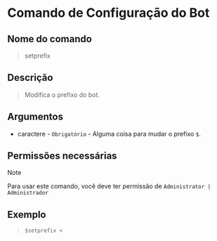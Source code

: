 # Comando de Configuração do Bot

## Nome do comando
> setprefix

## Descrição
> Modifica o prefixo do bot.

## Argumentos
- caractere - `Obrigatório` - Alguma coisa para mudar o prefixo `$`.

## Permissões necessárias
> [!NOTE]
> Para usar este comando, você deve ter permissão de `Administrator | Administrador`

## Exemplo
> `$setprefix <`